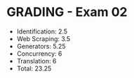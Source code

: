 GRADING - Exam 02
=================

- Identification:   2.5
- Web Scraping:     3.5
- Generators:       5.25
- Concurrency:      6
- Translation:      6
- Total:	    23.25
